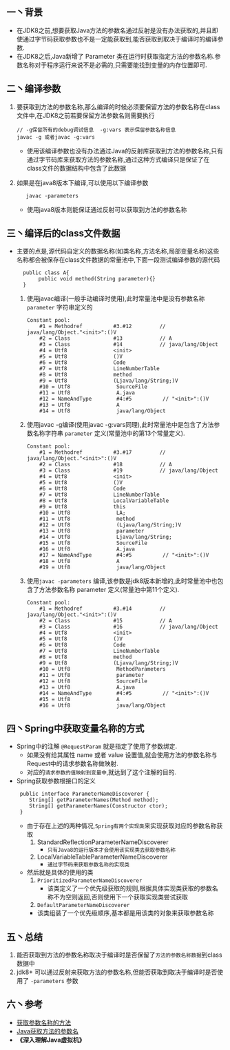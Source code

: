 ## 一丶背景
* 在JDK8之前,想要获取Java方法的参数名通过反射是没有办法获取的,并且即使通过字节码获取参数也不是一定能获取到,能否获取到取决于编译时的编译参数.
* 在JDK8之后,Java新增了 Parameter 类在运行时获取指定方法的参数名称.参数名称对于程序运行来说不是必需的,只需要能找到变量的内存位置即可.

## 二丶编译参数
1. 要获取到方法的参数名称,那么编译的时候必须要保留方法的参数名称在class文件中,在JDK8之前若要保留方法参数名则需要执行
   ```
   // -g保留所有的debug调试信息  -g:vars 表示保留参数名称信息
   javac -g 或者javac -g:vars 
   ```
   * 使用该编译参数也没有办法通过Java的反射库获取到方法的参数名称,只有通过字节码库来获取方法的参数名称,通过这种方式编译只是保证了在class文件的数据结构中包含了此数据
   
2. 如果是在java8版本下编译,可以使用以下编译参数
   ```
      javac -parameters
   ```
   * 使用java8版本则能保证通过反射可以获取到方法的参数名称

## 三丶编译后的class文件数据
* 主要的点是,源代码自定义的数据名称(如类名称,方法名称,局部变量名称)这些名称都会被保存在class文件数据的常量池中,下面一段测试编译参数的源代码
   ```
     public class A{
          public void method(String parameter){}
     }
   ```
    1. 使用javac编译(一般手动编译时使用),此时常量池中是没有参数名称 `parameter` 字符串定义的
        ```
        Constant pool:
            #1 = Methodref          #3.#12         // java/lang/Object."<init>":()V
            #2 = Class              #13            // A
            #3 = Class              #14            // java/lang/Object
            #4 = Utf8               <init>
            #5 = Utf8               ()V
            #6 = Utf8               Code
            #7 = Utf8               LineNumberTable
            #8 = Utf8               method
            #9 = Utf8               (Ljava/lang/String;)V
            #10 = Utf8               SourceFile
            #11 = Utf8               A.java
            #12 = NameAndType        #4:#5          // "<init>":()V
            #13 = Utf8               A
            #14 = Utf8               java/lang/Object
        ```
    2. 使用javac -g编译(使用javac -g:vars同理),此时常量池中是包含了方法参数名称字符串 `parameter` 定义(常量池中的第13个常量定义).
        ```
        Constant pool:
            #1 = Methodref          #3.#17         // java/lang/Object."<init>":()V
            #2 = Class              #18            // A
            #3 = Class              #19            // java/lang/Object
            #4 = Utf8               <init>
            #5 = Utf8               ()V
            #6 = Utf8               Code
            #7 = Utf8               LineNumberTable
            #8 = Utf8               LocalVariableTable
            #9 = Utf8               this
            #10 = Utf8               LA;
            #11 = Utf8               method
            #12 = Utf8               (Ljava/lang/String;)V
            #13 = Utf8               parameter
            #14 = Utf8               Ljava/lang/String;
            #15 = Utf8               SourceFile
            #16 = Utf8               A.java
            #17 = NameAndType        #4:#5          // "<init>":()V
            #18 = Utf8               A
            #19 = Utf8               java/lang/Object

        ```
    3. 使用`javac -parameters` 编译,该参数是jdk8版本新增的,此时常量池中也包含了方法参数名称 parameter 定义(常量池中第11个定义).
        ```
        Constant pool:
            #1 = Methodref          #3.#14         // java/lang/Object."<init>":()V
            #2 = Class              #15            // A
            #3 = Class              #16            // java/lang/Object
            #4 = Utf8               <init>
            #5 = Utf8               ()V
            #6 = Utf8               Code
            #7 = Utf8               LineNumberTable
            #8 = Utf8               method
            #9 = Utf8               (Ljava/lang/String;)V
            #10 = Utf8               MethodParameters
            #11 = Utf8               parameter
            #12 = Utf8               SourceFile
            #13 = Utf8               A.java
            #14 = NameAndType        #4:#5          // "<init>":()V
            #15 = Utf8               A
            #16 = Utf8               java/lang/Object
        ```
   
## 四丶Spring中获取变量名称的方式
* Spring中的注解 `@RequestParam` 就是指定了使用了参数绑定.
   * 如果没有给其属性 name 或者 value 设置值,就会使用方法的参数名称与Request中的请求参数名称做映射.
   * 对应的`请求参数的值映射到变量中`,就达到了这个注解的目的.
* Spring获取参数根接口的定义
   ```
    public interface ParameterNameDiscoverer {
       String[] getParameterNames(Method method);
       String[] getParameterNames(Constructor ctor);
    }
   ```
   * 由于存在上述的两种情况,`Spring有两个实现类`来实现获取对应的参数名称获取
      1. StandardReflectionParameterNameDiscoverer  
         * `只有Java8的运行版本才会使用该实现类去获取参数名称`
      2. LocalVariableTableParameterNameDiscoverer  
         * `通过字节码来获取参数名称的实现类`
   * 然后就是具体的使用的类
      1. `PrioritizedParameterNameDiscoverer`
         * 该类定义了一个优先级获取的规则,根据具体实现类获取的参数名称不为空则返回,否则使用下一个获取实现类尝试获取
      2. `DefaultParameterNameDiscoverer`
        * 该类组装了一个优先级顺序,基本都是用该类的对象来获取参数名称

## 五丶总结
1. 能否获取到方法的参数名称取决于编译时是否保留了`方法的参数名称数据`到class数据中
2. jdk8+ 可以通过反射来获取方法的参数名称,但能否获取到取决于编译时是否使用了 `-parameters` 参数

## 六丶参考
* [获取参数名称的方法](http://nullwy.me/2017/05/java-method-parameter/)
* [Java获取方法的参数名](https://blog.csdn.net/wthfeng/article/details/72112967)
* **《深入理解Java虚拟机》**